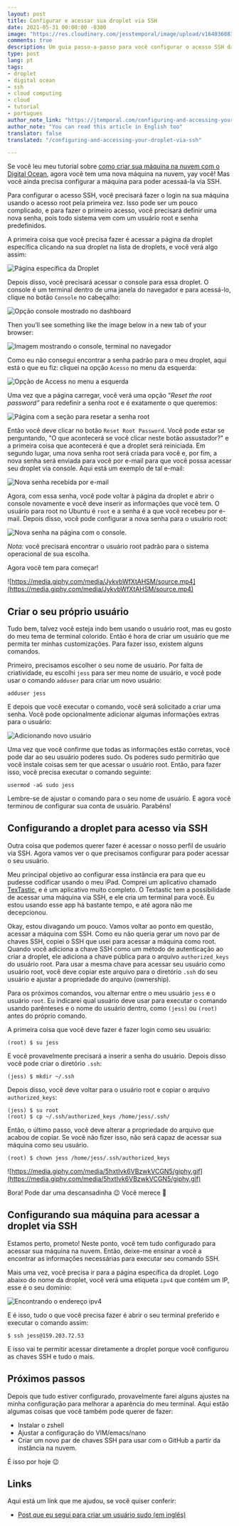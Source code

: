 ```yaml
---
layout: post
title: Configurar e acessar sua droplet via SSH
date: 2021-05-31 00:00:00 -0300
image: "https://res.cloudinary.com/jesstemporal/image/upload/v1640360836/covers/tutorial_gfgm5n.png"
comments: true
description: Um guia passo-a-passo para você configurar o acesso SSH da sua Droplet
type: post
lang: pt
tags:
- droplet
- digital ocean
- ssh
- cloud computing
- cloud
- tutorial
- portugues
author_note_link: "https://jtemporal.com/configuring-and-accessing-your-droplet-via-ssh/"
author_note: "You can read this article in English too"
translator: false
translated: "/configuring-and-accessing-your-droplet-via-ssh"

---
```


Se você leu meu tutorial sobre [como criar sua máquina na nuvem com o Digital Ocean](https://jtemporal.com/criando-a-sua-maquina-na-nuvem-com-digital-ocean/), agora você tem uma nova máquina na nuvem, yay você! Mas você ainda precisa configurar a máquina para poder acessaá-la via SSH.

Para configurar o acesso SSH, você precisará fazer o login na sua máquina usando o acesso root pela primeira vez. Isso pode ser um pouco complicado, e para fazer o primeiro acesso, você precisará definir uma nova senha, pois todo sistema vem com um usuário root e senha predefinidos.

A primeira coisa que você precisa fazer é acessar a página da droplet específica clicando na sua droplet na lista de droplets, e você verá algo assim:

![Página específica da Droplet](https://i.imgur.com/ncXphkX.jpg)

Depois disso, você precisará acessar o console para essa droplet. O console é um terminal dentro de uma janela do navegador e para acessá-lo, clique no botão `Console` no cabeçalho:

![Opção console mostrado no dashboard](https://i.imgur.com/myKV9Jy.jpg)

Then you’ll see something like the image below in a new tab of your browser:

![Imagem mostrando o console, terminal no navegador](https://i.imgur.com/t9gNOKU.jpg)

Como eu não consegui encontrar a senha padrão para o meu droplet, aqui está o que eu fiz: cliquei na opção `Acesso` no menu da esquerda:

![Opção de Access no menu a esquerda](https://i.imgur.com/WU01T2H.jpg)

Uma vez que a página carregar, você verá uma opção “*Reset the root password”* para redefinir a senha root e é exatamente o que queremos:

![Página com a seção para resetar a senha root](https://i.imgur.com/xjFOm86.jpg)

Então você deve clicar no botão `Reset Root Password`. Você pode estar se perguntando, "O que acontecerá se você clicar neste botão assustador?" e a primeira coisa que acontecerá é que a droplet será reiniciada. Em segundo lugar, uma nova senha root será criada para você e, por fim, a nova senha será enviada para você por e-mail para que você possa acessar seu droplet via console. Aqui está um exemplo de tal e-mail:

![Nova senha recebida por e-mail](https://i.imgur.com/WJEvlXV.jpg)

Agora, com essa senha, você pode voltar à página da droplet e abrir o console novamente e você deve inserir as informações que você tem. O usuário para root no Ubuntu é `root` e a senha é a que você recebeu por e-mail. Depois disso, você pode configurar a nova senha para o usuário root:

![Nova senha na página com o console.](https://i.imgur.com/U6Tuuj0.jpg)

*Nota:* você precisará encontrar o usuário root padrão para o sistema operacional de sua escolha.

Agora você tem para começar!

![https://media.giphy.com/media/JykvbWfXtAHSM/source.mp4](https://media.giphy.com/media/JykvbWfXtAHSM/source.mp4)

## Criar o seu próprio usuário

Tudo bem, talvez você esteja indo bem usando o usuário root, mas eu gosto do meu tema de terminal colorido. Então é hora de criar um usuário que me permita ter minhas customizações. Para fazer isso, existem alguns comandos.

Primeiro, precisamos escolher o seu nome de usuário. Por falta de criatividade, eu escolhi `jess` para ser meu nome de usuário, e você pode usar o comando `adduser` para criar um novo usuário:

```
adduser jess
```

E depois que você executar o comando, você será solicitado a criar uma senha. Você pode opcionalmente adicionar algumas informações extras para o usuário:

![Adicionando novo usuário](https://i.imgur.com/xtBv9p7.jpg)

Uma vez que você confirme que todas as informações estão corretas, você pode dar ao seu usuário poderes sudo. Os poderes sudo permitirão que você instale coisas sem ter que acessar o usuário root. Então, para fazer isso, você precisa executar o comando seguinte:

```
usermod -aG sudo jess
```

Lembre-se de ajustar o comando para o seu nome de usuário. E agora você terminou de configurar sua conta de usuário. Parabéns!

## Configurando a droplet para acesso via SSH

Outra coisa que podemos querer fazer é acessar o nosso perfil de usuário via SSH. Agora vamos ver o que precisamos configurar para poder acessar o seu usuário.

Meu principal objetivo ao configurar essa instância era para que eu pudesse codificar usando o meu iPad. Comprei um aplicativo chamado [TexTastic](https://www.textasticapp.com/), e é um aplicativo muito completo. O Textastic tem a possibilidade de acessar uma máquina via SSH, e ele cria um terminal para você. Eu estou usando esse app há bastante tempo, e até agora não me decepcionou.

Okay, estou divagando um pouco. Vamos voltar ao ponto em questão, acessar a máquina com SSH. Como eu não queria gerar um novo par de chaves SSH, copiei o SSH que usei para acessar a máquina como root. Quando você adiciona a chave SSH como um método de autenticação ao criar a droplet, ele adiciona a chave pública para o arquivo `authorized_keys` do usuário root. Para usar a mesma chave para acessar seu usuário como usuário root, você deve copiar este arquivo para o diretório `.ssh` do seu usuário e ajustar a propriedade do arquivo (ownership).

Para os próximos comandos, vou alternar entre o meu usuário `jess` e o usuário `root`. Eu indicarei qual usuário deve usar para executar o comando usando parênteses e o nome do usuário dentro, como `(jess)` ou `(root)` antes do próprio comando.

A primeira coisa que você deve fazer é fazer login como seu usuário:

```
(root) $ su jess
```

E você provavelmente precisará a inserir a senha do usuário. Depois disso você pode criar o diretório `.ssh`:

```
(jess) $ mkdir ~/.ssh
```

Depois disso, você deve voltar para o usuário root e copiar o arquivo `authorized_keys`:

```
(jess) $ su root
(root) $ cp ~/.ssh/authorized_keys /home/jess/.ssh/
```

Então, o último passo, você deve alterar a propriedade do arquivo que acabou de copiar. Se você não fizer isso, não será capaz de acessar sua máquina como seu usuário.

```
(root) $ chown jess /home/jess/.ssh/authorized_keys
```

![https://media.giphy.com/media/5hxtIvk6VBzwkVCGN5/giphy.gif](https://media.giphy.com/media/5hxtIvk6VBzwkVCGN5/giphy.gif)

Bora! Pode dar uma descansadinha 😉 Você merece 👏

## Configurando sua máquina para acessar a droplet via SSH

Estamos perto, prometo! Neste ponto, você tem tudo configurado para acessar sua máquina na nuvem. Então, deixe-me ensinar a você a encontrar as informações necessárias para executar seu comando SSH.

Mais uma vez, você precisa ir para a página específica da droplet. Logo abaixo do nome da droplet, você verá uma etiqueta `ipv4` que contém um IP, esse é o seu domínio:

![Encontrando o endereço ipv4](https://i.imgur.com/MKBAZlT.jpg)

E é isso, tudo o que você precisa fazer é abrir o seu terminal preferido e executar o comando assim:

```
$ ssh jess@159.203.72.53
```

E isso vai te permitir acessar diretamente a droplet  porque você configurou as chaves SSH e tudo o mais.

## Próximos passos

Depois que tudo estiver configurado, provavelmente farei alguns ajustes na minha configuração para melhorar a aparência do meu terminal. Aqui estão algumas coisas que você também pode querer de fazer:

- Instalar o zshell
- Ajustar a configuração do VIM/emacs/nano
- Criar um novo par de chaves SSH para usar com o GitHub a partir da instância na nuvem.

É isso por hoje 😉

## Links

Aqui está um link que me ajudou, se você quiser conferir:

- [Post que eu segui para criar um usuário sudo (em inglês)](https://linuxize.com/post/how-to-create-a-sudo-user-on-ubuntu/)

